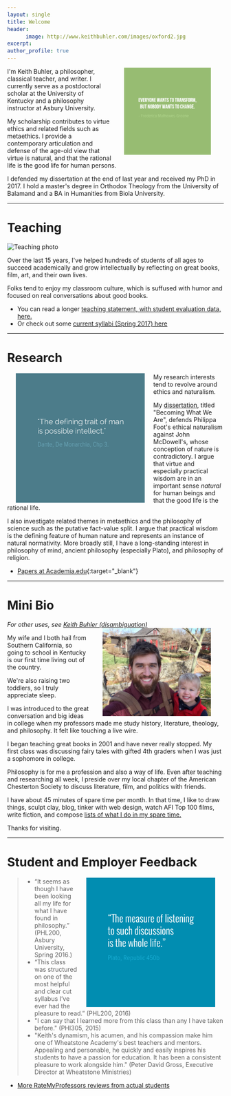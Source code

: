 ```yaml
---
layout: single
title: Welcome
header:
      image: http://www.keithbuhler.com/images/oxford2.jpg
excerpt: 
author_profile: true
---
```


<img src="/images/greene5.jpeg" alt="Transform by changing" hspace="30px" align="right" width="40%"> 

I'm Keith Buhler, a philosopher, classical teacher, and writer. I currently serve as a postdoctoral scholar at the University of Kentucky and a philosophy instructor at Asbury University. 

My scholarship contributes to virtue ethics and related fields such as metaethics. I provide a contemporary articulation and defense of the age-old view that virtue is natural, and that the rational life is the good life for human persons.   

I defended my dissertation at the end of last  year and received my PhD in 2017. I hold a master's degree in Orthodox Theology from the University of Balamand and a BA in Humanities from Biola University.

----

# Teaching

![Teaching photo](http://www.keithbuhler.com/images/keith-teaching2.png)

Over the last 15 years, I've helped hundreds of students of all ages to succeed academically and grow intellectually by reflecting on great books, film, art, and their own lives. 

Folks tend to enjoy my classroom culture, which is suffused with humor and focused on real conversations about good books. 

- You can read a longer [teaching statement, with student evaluation data, here.](/teaching-statement)
- Or check out some [current syllabi (Spring 2017) here](/syllabi)

----

# Research 

<img src="/images/possibleintellect.png" alt="dante-intellect" align="left" hspace="20" height="300" width="300">

My research interests tend to revolve around ethics and naturalism. 

My [dissertation](/phd), titled "Becoming What We Are", defends Philippa Foot's ethical naturalism against John McDowell's, whose conception of nature is contradictory. I argue that virtue and especially practical wisdom are in an important sense *natural* for human beings and that the good life is the rational life.

I also investigate related themes in metaethics and the philosophy of science such as the putative fact-value split. I argue that practical wisdom is the defining feature of human nature and represents an instance of natural normativity. More broadly still, I have a long-standing interest in philosophy of mind, ancient philosophy (especially Plato), and philosophy of religion. 

- [Papers at Academia.edu](https://uky.academia.edu/KeithBuhler){:target="_blank"}
 

----

# Mini Bio

*For other uses, see [Keith Buhler (disambiguation)](/disambiguation)*
<img src="/images/keith-josiah.jpg" alt="Keith and son" hspace="30px" align="right" width="50%"> 

My wife and I both hail from Southern California, so going to school in Kentucky is our first time living out of the country.  

We're also raising two toddlers, so I truly appreciate sleep. 

I was introduced to the great conversation and big ideas in college when my professors made me study history, literature, theology, and philosophy. It felt like touching a live wire. 

I began teaching great books in 2001 and have never really stopped.  My first class was discussing fairy tales with gifted 4th graders when I was just a sophomore in college. 

Philosophy is for me a profession and also a way of life. Even after teaching and researching all week, I preside over my local chapter of the American Chesterton Society to discuss literature, film, and politics with friends.

I have about 45 minutes of spare time per month. In that time, I like to draw things, sculpt clay, blog, tinker with web design, watch AFI Top 100 films, write fiction, and compose [lists of what I do in my spare time.](https://en.wikipedia.org/wiki/Recursion)

Thanks for visiting. 

----

# Student and Employer Feedback

<img src="/images/measurelearning.png" alt="propermeasure" align="right" hspace="20" height="300" width="300">

> * “It seems as though I have been looking all my life for what I have found in philosophy.” (PHL200, Asbury University, Spring 2016.)
> * “This class was structured on one of the most helpful and clear cut syllabus I’ve ever had the pleasure to read.” (PHL200, 2016)
> * "I can say that I learned more from this class than any I have taken before." (PHI305, 2015)
> *  "Keith's dynamism, his acumen, and his compassion make him one of Wheatstone Academy's best teachers and mentors. Appealing and personable, he quickly and easily inspires his students to have a passion for education. It has been a consistent pleasure to work alongside him."  (Peter David Gross, Executive Director at Wheatstone Ministries)

- [More RateMyProfessors reviews from actual students](http://www.ratemyprofessors.com/ShowRatings.jsp?tid=1822771)